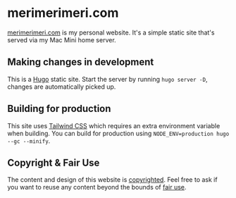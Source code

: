 # merimerimeri.com

[merimerimeri.com](https://merimerimeri.com) is my personal website. It's a simple static site that's served 
via my Mac Mini home server.

## Making changes in development

This is a [Hugo](https://gohugo.io) static site. Start the server by running
`hugo server -D`, changes are automatically picked up.

## Building for production

This site uses [Tailwind CSS](https://tailwindcss.com) which requires an extra environment variable when building.
You can build for production using `NODE_ENV=production hugo --gc --minify`.

## Copyright & Fair Use

The content and design of this website is [copyrighted](https://www.copyright.gov/help/faq/faq-general.html#mywork). Feel 
free to ask if you want to reuse any content beyond the bounds of [fair use](https://www.copyright.gov/fair-use/more-info.html).
